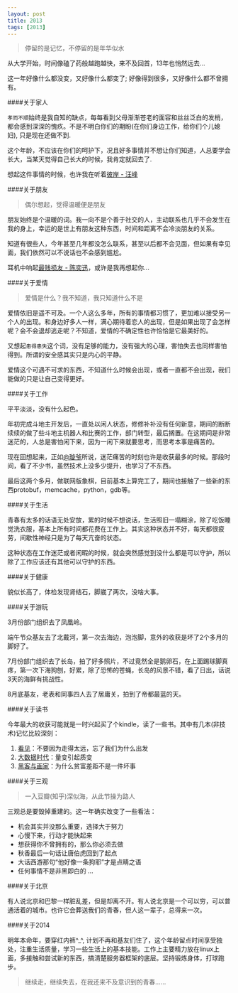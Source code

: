 ```yaml
---
layout: post
title: 2013
tags: [2013]
---
```


> 停留的是记忆，不停留的是年华似水

从大学开始，时间像磕了药般越跑越快，来不及回首，13年也悄然远去...

这一年好像什么都没变，又好像什么都变了; 好像得到很多，又好像什么都不曾拥有。

####关于家人

`孝而不顺`始终是我自知的缺点，每每看到父母渐渐苍老的面容和丝丝泛白的发梢，都会感到深深的愧疚。不是不明白你们的期盼(在你们身边工作，给你们个儿媳妇), 只是现在还做不到.

这个年龄，不应该在你们的呵护下，况且好多事情并不想让你们知道，人总要学会长大，当某天觉得自己长大的时候，我肯定就回去了.

想起这件事情的时候，也许我在听着[彼岸 - 汪峰][1]

####关于朋友

> 偶尔想起，觉得温暖便是朋友

朋友始终是个温暖的词。我一向不是个善于社交的人，主动联系也几乎不会发生在我的身上，幸运的是世上有朋友这种东西，时间和距离不会冷淡朋友的关系。

知道有很些人，今年甚至几年都没怎么联系，甚至以后都不会见面，但如果有幸见面，我们依然可以不说话也不会感到尴尬。

耳机中响起[最贱损友 - 陈奕迅][2]，或许是我再想起你...

####关于爱情

> 爱情是什么？我不知道，我只知道什么不是

爱情依旧是遥不可及。一个人这么多年，所有的事情都习惯了，更加难以接受另一个人的出现。和身边好多人一样，满心期待着恋人的出现，但是如果出现了会怎样呢？会不会退却逃走呢？不知道，爱情的不确定性也许恰恰是它最美好的。

又想起`患得患失`这个词，没有足够的能力，没有强大的心理，害怕失去也同样害怕得到。所谓的安全感其实只是内心的平静。

爱情这个可遇不可求的东西，不知道什么时候会出现，或者一直都不会出现，我们能做的只是让自己变得更好。

####关于工作

平平淡淡，没有什么起色。

年初完成斗地主开发后，一直处以闲人状态，修修补补没有任何新意，期间的断断续续的做了些斗地主机器人和比赛的工作，部门转型，最后搁置。在这期间是非常迷茫的，人总是害怕闲下来，因为一闲下来就要思考，而思考本事是痛苦的。

现在回想起来，正如[@璇爷][3]所说，迷茫痛苦的时刻也许是收获最多的时候。那段时间，看了不少书，虽然技术上没多少提升，也学习了不东西。

最后这两个多月，做联网版象棋，目前基本上算完工了，期间也接触了一些新的东西protobuf，memcache，python，gdb等。

####关于生活

青春有太多的话语无处安放，累的时候不想说话，生活照旧一塌糊涂，除了吃饭睡觉洗衣服，基本上所有时间都花费在工作上。其实这种状态并不好，每天都很疲劳，间歇性神经只是为了每天亢奋的状态。

这种状态在工作迷茫或者闲暇的时候，就会突然感觉到没什么都是可以守护，所以除了工作应该还有其他可以守护的东西。

####关于健康

貌似长高了，体检发现肾结石，脚崴了两次，没啥大事。

####关于游玩

3月份部门组织去了凤凰岭。

端午节众基友去了北戴河，第一次去海边，泡泡脚，意外的收获是坏了2个多月的脚好了。

7月份部门组织去了长岛，拍了好多照片，不过竟然全是鹅卵石，在上面踢球脚真疼，第一次下海狗刨，好累，除了恐怖的苍蝇，长岛的风景不错，看了日出，话说3天的海鲜有挑战性。

8月底基友，老表和同事四人去了居庸关，拍到了帝都最蓝的天。

####关于读书

今年最大的收获可能就是一时兴起买了个kindle，读了一些书。其中有几本(非技术)记忆比较深刻：

1. [看见][4]：不要因为走得太远，忘了我们为什么出发
2. [大数据时代][5]：量变引起质变
3. [黑客与画家][6]：为什么贫富差距不是一件坏事

####关于三观

> 一入豆瓣(知乎)深似海，从此节操为路人

三观总是要毁掉重建的。这一年确实改变了一些看法：

- 机会其实并没那么重要，选择大于努力
- 心慢下来，行动才能快起来
- 想获得你不曾拥有的，那么你必须去做
- 秋香最后一句话让唐伯虎回到了起点
- 大话西游那句“他好像一条狗耶”才是点睛之语
- 任何事情不是非黑即白的
...

####关于北京

有人说北京和巴黎一样脏乱差，但是却离不开。有人说北京是一个可以穷，可以普通活着的城市。也许它会葬送我们的青春，但人这一辈子，总得来一次。

####关于2014

明年本命年，要穿红内裤^_^, 计划不再和基友们住了，这个年龄留点时间享受独处，注重生活质量，学习一些生活上的基本技能。工作上主要精力放在linux上面，多接触和尝试新的东西，搞清楚服务器框架的底层。坚持锻炼身体，打球跑步。

> 继续走，继续失去，在我还来不及意识到的青春......


  [1]: http://music.baidu.com/song/406958
  [2]: http://music.baidu.com/song/339744
  [3]: http://t.qq.com/milkpig526
  [4]: http://book.douban.com/subject/20429677/
  [5]: http://book.douban.com/subject/20429677/
  [6]: http://book.douban.com/subject/6021440/